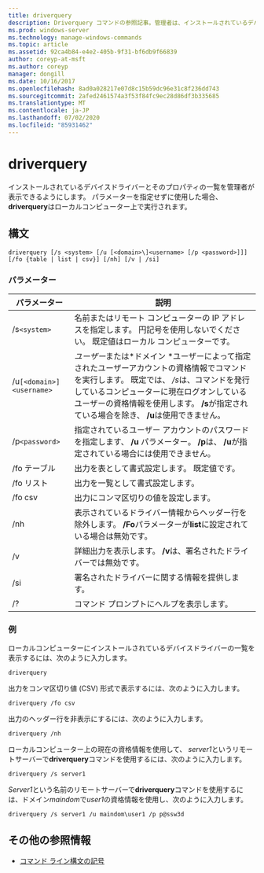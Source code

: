 ```yaml
---
title: driverquery
description: Driverquery コマンドの参照記事。管理者は、インストールされているデバイスドライバーとそのプロパティの一覧を表示できます。
ms.prod: windows-server
ms.technology: manage-windows-commands
ms.topic: article
ms.assetid: 92ca4b84-e4e2-405b-9f31-bf6db9f66839
author: coreyp-at-msft
ms.author: coreyp
manager: dongill
ms.date: 10/16/2017
ms.openlocfilehash: 8ad0a028217e07d8c15b59dc96e31c8f236dd743
ms.sourcegitcommit: 2afed2461574a3f53f84fc9ec28d86df3b335685
ms.translationtype: MT
ms.contentlocale: ja-JP
ms.lasthandoff: 07/02/2020
ms.locfileid: "85931462"
---
```

# <a name="driverquery"></a>driverquery

インストールされているデバイスドライバーとそのプロパティの一覧を管理者が表示できるようにします。 パラメーターを指定せずに使用した場合、 **driverquery**はローカルコンピューター上で実行されます。

## <a name="syntax"></a>構文

```
driverquery [/s <system> [/u [<domain>\]<username> [/p <password>]]] [/fo {table | list | csv}] [/nh] [/v | /si]
```

### <a name="parameters"></a>パラメーター

| パラメーター | 説明 |
| --------- |------------ |
| /s`<system>` | 名前またはリモート コンピューターの IP アドレスを指定します。 円記号を使用しないでください。 既定値はローカル コンピューターです。 |
| /u`[<domain>]<username>` | *ユーザー*または*ドメイン \*ユーザーによって指定されたユーザーアカウントの資格情報でコマンドを実行します。 既定では、 */s*は、コマンドを発行しているコンピューターに現在ログオンしているユーザーの資格情報を使用します。 **/s**が指定されている場合を除き、 **/u**は使用できません。 |
| /p`<password>` | 指定されているユーザー アカウントのパスワードを指定します、 **/u** パラメーター。 **/p**は、 **/u**が指定されている場合には使用できません。 |
| /fo テーブル | 出力を表として書式設定します。 既定値です。 |
| /fo リスト | 出力を一覧として書式設定します。 |
| /fo csv | 出力にコンマ区切りの値を設定します。 |
| /nh | 表示されているドライバー情報からヘッダー行を除外します。 **/Fo**パラメーターが**list**に設定されている場合は無効です。 |
| /v | 詳細出力を表示します。 **/v**は、署名されたドライバーでは無効です。 |
| /si | 署名されたドライバーに関する情報を提供します。 |
| /? | コマンド プロンプトにヘルプを表示します。 |

### <a name="examples"></a>例

ローカルコンピューターにインストールされているデバイスドライバーの一覧を表示するには、次のように入力します。

```
driverquery
```

出力をコンマ区切り値 (CSV) 形式で表示するには、次のように入力します。

```
driverquery /fo csv
```

出力のヘッダー行を非表示にするには、次のように入力します。

```
driverquery /nh
```

ローカルコンピューター上の現在の資格情報を使用して、 *server1*というリモートサーバーで**driverquery**コマンドを使用するには、次のように入力します。

```
driverquery /s server1
```

*Server1*という名前のリモートサーバーで**driverquery**コマンドを使用するには、ドメイン*maindom*で*user1*の資格情報を使用し、次のように入力します。

```
driverquery /s server1 /u maindom\user1 /p p@ssw3d
```

## <a name="additional-references"></a>その他の参照情報

- [コマンド ライン構文の記号](command-line-syntax-key.md)